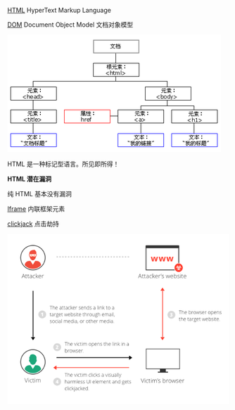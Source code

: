 <!--
 * @Author: kok-s0s
 * @Date: 2021-05-06 15:53:24
 * @LastEditTime: 2021-05-09 14:57:51
 * @Description: HTML和潜在漏洞
-->

[HTML](https://developer.mozilla.org/zh-CN/docs/Web/HTML) HyperText Markup Language

[DOM](https://developer.mozilla.org/zh-CN/docs/Web/API/Document_Object_Model/Introduction) Document Object Model 文档对象模型

![](./images/HTML/ct_htmltree.gif)

HTML 是一种标记型语言。所见即所得！

**HTML 潜在漏洞**

纯 HTML 基本没有漏洞

[Iframe](https://developer.mozilla.org/zh-CN/docs/Web/HTML/Element/iframe) 内联框架元素

[clickjack](https://www.imperva.com/learn/application-security/clickjacking/) 点击劫持

![](./images/HTML/Clickjacking.png)
